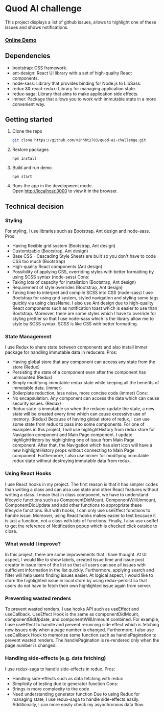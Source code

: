 # Quod AI challenge

This project displays a list of github issues, allows to highlight one of these issues and shows notifications.

<h3>
    <a href="https://huynhtanvinh-quod-ai.netlify.app/">Online Demo</a>
</h3>

## Dependencies
- bootstrap: CSS framework.
- ant-design: React UI library with a set of high-quality React components.
- node-sass: Library that provides binding for Node.js to LibSass.
- redux && react-redux: Library for managing application state.
- redux-saga: Library that aims to make application side effects.
- immer: Package that allows you to work with immutable state in a more convenient way.

## Getting started

1. Clone the repo
   ```sh
   git clone https://github.com/vinhht2703/quod-ai-challenge.git
   ```
2. Restore packages
   ```
   npm install
   ```
3. Build and run demo
   ```
   npm start
   ```
4. Runs the app in the development mode.\
   Open [http://localhost:3000](http://localhost:3000) to view it in the browser.

## Technical decision

### Styling

For styling, I use libraries such as Bootstrap, Ant design and node-sass.
Pros:
- Having flexible grid system (Bootstrap, Ant design)
- Customizable (Bootstrap, Ant design)
- Base CSS - Cascading Style Sheets are built so you don't have to code CSS too much (Bootstrap)
- High-quality React components (Ant design)
- Possibility of applying CSS, overriding styles with better formatting by using SCSS syntax (node-sass) 
Cons:
- Taking lots of capacity for installation (Bootstrap, Ant design)
- Requirement of style overrides (Bootstrap, Ant design)
- Taking time to interpret and compile SCSS into CSS (node-sass)
I use Bootstrap for using grid system, styled navigation and styling some tags quickly via using className. I also use Ant design due to high-quality React components such as notification toast which is easier to use than Bootstrap. Moreover, there are some styles which I have to override for styling prettier so that I use node-sass which is the library allow me to style by SCSS syntax. SCSS is like CSS with better formatting.

### State Management

I use Redux to share state between components and also install immer package for handling immutable data in reducers.
Pros:
- Having global store that any component can access any state from the store (Redux)
- Persisting the state of a component even after the component has unmounted (Redux)
- Simply modifying immutable redux state while keeping all the benefits of immutable data. (immer)
- Boilerplate reduction, less noise, more concise code (immer)
Cons:
- No encapsulation. Any component can access the data which can cause security issues. (Redux)
- Redux state is immutable so when the reducer update the state, a new state will be created every time which can cause excessive use of memory. (Redux)
Because of having global store of redux, I can use some state from redux to pass into some components. For one of examples in this project, I will use highlightHistory from redux store for Navigation component and Main Page component. I update highlightHistory by highlighting one of issue from Main Page component. After that, the Navigation which has alert icon will have a new highlightHistory props without connecting to Main Page component. Furthermore, I also use immer for modifying immutable redux state without destroying immutable data from redux.
  

### Using React Hooks

I use React hooks in my project. The first reason is that it has simpler codes than writing a class and can also use state and other React features without writing a class. I mean that in class component, we have to understand lifecycle functions such as ComponentDidMount, ComponentWillUnmount, ComponentDidUpdate and add other functions to appropriate these lifecycle functions. But with hooks, I can only use useEffect functions to handle issue. Moreover, using React hooks makes easier to test because it is just a function, not a class with lots of functions. Finally, I also use useRef to get the reference of Notification popup which is checked click outside to close.
   

### What would I improve?

In this project, there are some improvements that I have thought. At UI aspect, I would like to show labels, created issue time and issue post creator in issue item of the list so that all users can see all issues with sufficient information in the list quickly. Furthermore, applying search and filter will help users finding issues easier. At logical aspect, I would like to store the highlighted issue in local store by using redux-persist so that users do not have to fetch their own highlighted issue again from server.

### Preventing wasted renders

To prevent wasted renders, I use hooks API such as useEffect and useCallback. UseEffect Hook is the same as componentDidMount, componentDidUpdate, and componentWillUnmount combined. For example, I use useEffect to handle and prevent rerunning side effect which is fetching new issues only when a page number is changed. Furthermore, I also use useCallback Hook to memorize some function such as handlePagination to prevent wasted renders. The handlePagination is re-rendered only when the page number is changed.
 

### Handling side-effects (e.g. data fetching)

I use redux-saga to handle side-effects in redux.
Pros:
- Handling side-effects such as data fetching with redux
- Simplicity of testing due to generator function
Cons:
- Brings in more complexity to the code
- Need understanding generator function
Due to using Redux for managing state, I use redux-saga to handle side-effects easily. Additionally, I can more easily check my asynchronous data flow.

    
